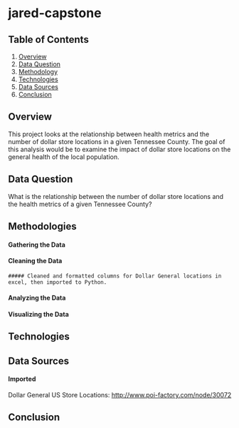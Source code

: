 # jared-capstone

## Table of Contents


1. [Overview](#overview)
2. [Data Question](#dataquestion)
3. [Methodology](#methodology)
4. [Technologies](#technologies)
5. [Data Sources](#datasources)
6. [Conclusion](#conclusion)




<a name="overview"></a>
## Overview
This project looks at the relationship between health metrics and the number of dollar store locations in a given Tennessee County. The goal of this analysis would be to examine the impact of dollar store locations on the general health of the local population.  

<a name="dataquestion"></a>
## Data Question
  What is the relationship between the number of dollar store locations and the health metrics of a given Tennessee County?

<a name="methodology"></a>
  ## Methodologies
  #### Gathering the Data

  #### Cleaning the Data
    ##### Cleaned and formatted columns for Dollar General locations in excel, then imported to Python.
    
  #### Analyzing the Data

  #### Visualizing the Data 

<a name="technologies"></a>
## Technologies

<a name="datasources"></a>
## Data Sources

   #### Imported
   Dollar General US Store Locations:  http://www.poi-factory.com/node/30072

<a name="conclusion"></a>
## Conclusion
